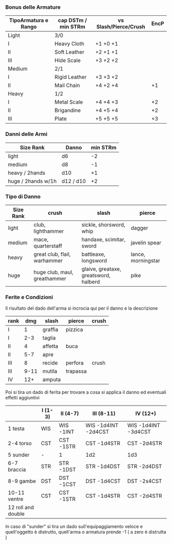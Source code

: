### Bonus delle Armature

|TipoArmatura e Rango|cap DSTm / min STRm|vs Slash/Pierce/Crush|EncP|
|---|---|---|---|
|Light|3/0|||
|I|Heavy Cloth|+1 +0 +1||
|II|Soft Leather|+2 +1 +1||
|III|Hide Scale|+3 +2 +2||
|Medium|2/1|||
|I|Rigid Leather|+3 +3 +2||
|II|Mail Chain|+4 +2 +4|+1|
|Heavy|1/2|||
|I|Metal Scale|+4 +4 +3|+2|
|II|Brigandine|+4 +5 +4|+2|
|III|Plate|+5 +5 +5|+3|    

### Danni delle Armi

|Size Rank     |Danno|min STRm|
|--------------|-----|--------|
|light         | d6  | -2     |
|medium        | d8  | -1     |
|heavy / 2hands| d10 | +1     |
|huge / 2hands w/1h| d12 / d10 | +2 |

### Tipo di Danno

|Size Rank    | crush | slash | pierce |
|-------------|-------|-------|--------|
|light        | club, lighthammer| sickle, shorsword, whip |dagger |
|medium       | mace, quarterstaff | handaxe, scimitar, sword | javelin spear |
| heavy       | great club, flail, warhammer | battleaxe, longsword | lance, morningstar |
| huge        | huge club, maul, greathammer | glaive, greataxe, greatsword, halberd | pike |

### Ferite e Condizioni

Il risultato del dado dell'arma si incrocia qui per il danno e la descrizione

|rank|dmg|slash|pierce|crush|
|-|-|-|-|-|
|I|1|graffia|pizzica|||
|I|2-3|taglia|||
|II|4|affetta|buca|||
|II|5-7|apre|||
|III|8|recide|perfora|crush|
|III|9-11|mutila|trapassa||
|IV|12+|amputa|||

Poi si tira un dado di ferita per trovare a cosa si applica il danno ed eventuali effetti aggiuntivi

||I (1-3)|II (4-7)|III (8-11)|IV (12+)|
|-|-|-|-|-|
|1 testa|WIS|WIS -1INT| WIS -1d4INT -2d4CST| WIS -1d4INT -3d4CST|
|2-4 torso |CST|CST -1STR|CST -1d4STR|CST -2d4STR|
|5 sunder| - | 1 | 1d2 | 1d3 |
|6-7 braccia| STR | STR -1DST | STR -1d4DST| STR -2d4DST|
|8-9 gambe| DST | DST -1CST | DST -1d4CST | DST -2s4CST|
|10-11 ventre |CST|CST -1STR| CST -1d4STR| CST -2d4STR|
|12 roll and double|||||

In caso di "sunder" si tira un dado sull'equipaggiamento veloce e quell'oggetto è distrutto, quell'arma o armatura prende -1 ( a zero è distrutta )